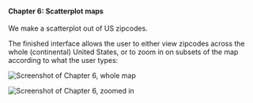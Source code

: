 #### Chapter 6: Scatterplot maps

We make a scatterplot out of US zipcodes.

The finished interface allows the user to either view zipcodes across the whole (continental) United States, or to zoom in on subsets of the map according to what the user types:

![Screenshot of Chapter 6, whole map](https://github.com/daveliepmann/vdquil/blob/master/src/vdquil/chapter6/ch6-USA.png?raw=true "Chapter 6 whole map screenshot")

![Screenshot of Chapter 6, zoomed in](https://github.com/daveliepmann/vdquil/blob/master/src/vdquil/chapter6/ch6-michigan.png?raw=true "Chapter 6 zoomed in screenshot")
